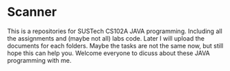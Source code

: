 # Scanner

This is a repositories for SUSTech CS102A JAVA programming. Including all the assignments and (maybe not all) labs code. Later I will upload the documents for each folders.
Maybe the tasks are not the same now, but still hope this can help you.
Welcome everyone to dicuss about these JAVA programming with me.
